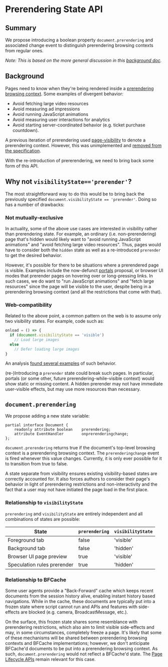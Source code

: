 # Prerendering State API

## Summary

We propose introducing a boolean property `document.prerendering` and associated change event to distinguish
prerendering browsing contexts from regular ones.

_Note: This is based on the more general discussion in this [background
doc](https://docs.google.com/document/d/1Xzw0k8DgltI2ohapuDKmjRZLv7NVrRFGusW8IBtiCT0/edit?usp=sharing)._

## Background

Pages need to know when they're being rendered inside a [prerendering browsing context](https://wicg.github.io/nav-speculation/prerendering.html#prerendering-browsing-context).
Some examples of divergent behavior:

* Avoid fetching large video resources
* Avoid measuring ad impressions
* Avoid running JavaScript animations
* Avoid measuring user interactions for analytics
* Avoid starting server-coordinated behavior (e.g. ticket purchase countdown).

A previous iteration of prerendering used [page-visibility](https://w3c.github.io/page-visibility/) to denote a
prerendering context. However, this was unimplemented and [removed from the
specification](https://github.com/w3c/page-visibility/issues/42).

With the re-introduction of prererendering, we need to bring back some form of this API.

## Why not `visibilityState=='prerender'`?

The most straightforward way to do this would be to bring back the previously specified `document.visibilityState ==
'prerender'`.  Doing so has a number of drawbacks:

### Not mutually-exclusive

In actuality, some of the above use cases are interested in visibility rather than prerendering state.  For example, an
ordinary (i.e. non-prerendering) page that's hidden would likely want to "avoid running JavaScript animations" and
"avoid fetching large video resources". Thus, pages would have to consider both the `hidden` state as well as a
re-introduced `prerender` to get the desired behavior.

However, it's possible for there to be situations where a prerendered page is visible. Examples include the now-defunct [portals](https://github.com/WICG/portals/) proposal, or browser UI modes that prerender pages on hovering over or long-pressing links. In such cases, we do want to "run JavaScript animations" and "fetch large resources" since the page will be visible to the user, despite being in a prerendering browsing context (and all the restrictions that come with that).

### Web-compatibility

Related to the above point, a common pattern on the web is to assume only two visibility states. For example, code such
as:

```js
onload = () => {
  if (document.visibilityState == 'visible')
    // Load large images
  else
    // Defer loading large images
}
```

An analysis [found several
examples](https://docs.google.com/document/d/1Xzw0k8DgltI2ohapuDKmjRZLv7NVrRFGusW8IBtiCT0/edit#heading=h.rkorueof7xev)
of such behavior.

(re-)Introducing a `prerender` state could break such pages. In particular, portals (or some other, future
prerendering-while-visible context) would show static or missing content. A hidden prerender may not have immediate
user-visible effects, but may use more resources than necessary.

## `document.prerendering`

We propose adding a new state variable:

```webidl
partial interface Document {
    readonly attribute boolean    prerendering;
    attribute EventHandler        onprerenderingchange;
};
```

`document.prerendering` returns true if the document's top-level browsing context is a prerendering browsing context. The `prerenderingchange` event is fired whenever this value changes. Currently, it is only ever possible for it to transition from true to false.

A state separate from visibility ensures existing visibility-based states are correctly accounted for. It also forces
authors to consider their page's behavior in light of prerendering restrictions and non-interactivity and the fact that
a user may not have initiated the page load in the first place.

### Relationship to `visibilityState`

`prerendering` and `visibilityState` are entirely independent and all combinations of states are possible:

| State                       | `prerendering` | `visibilityState` |
| --------------------------- | -------------- | ----------------- |
| Foreground tab              | false          | 'visible'         |
| Background tab              | false          | 'hidden'          |
| Browser UI page preview     | true           | 'visible'         |
| Speculation rules prerender | true           | 'hidden'          |

### Relationship to BFCache

Some user agents provide a "Back-Forward" cache which keeps recent documents from the session history alive, enabling
instant history based navigations. While in the cache, these documents are typically put into a frozen state where
script cannot run and APIs and features with side-effects are blocked (e.g. camera, BroadcastMessage, etc.).

On the surface, this frozen state shares some resemblance with prerendering restrictions, which also aim to limit
visible side-effects and may, in some circumstances, completely freeze a page. It's likely that some of these mechanisms
will be shared between prerendering browsing contexts and BFCache implementations; however, we don't anticipate
BFCache'd documents to be put into a prerendering browsing context. As such, `document.prerendering` would not reflect a
BFCache'd state. The [Page Lifecycle APIs](https://wicg.github.io/page-lifecycle) remain relevant for this case.
